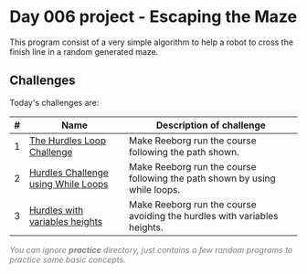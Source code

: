 # Day 006 project - Escaping the Maze

This program consist of a very simple algorithm to help a robot to cross the finish line in a random generated maze.

## Challenges

Today's challenges are:

| # | Name | Description of challenge |
| --- | --- | --- |
| 1 | [The Hurdles Loop Challenge](../challenges/challenge1.py) | Make Reeborg run the course following the path shown. |
| 2 | [Hurdles Challenge using While Loops](../challenges/challenge2.py) | Make Reeborg run the course following the path shown by using while loops. |
| 3 | [Hurdles with variables heights](../challenges/challenge3.py) | Make Reeborg run the course avoiding the hurdles with variables heights. |

<span style="color:gray">*You can ignore **practice** directory, just contains a few random programs to practice some basic concepts.*</span>